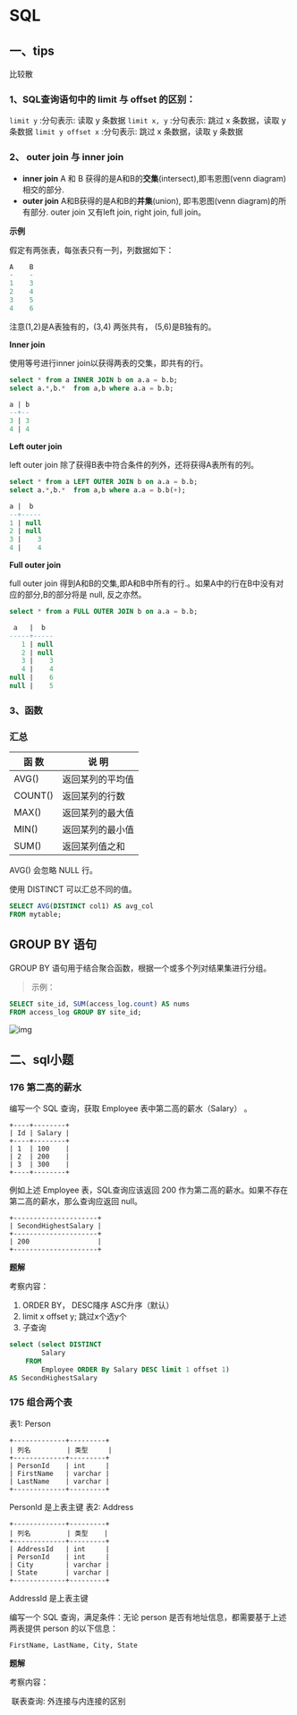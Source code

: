 # SQL

## 一、tips

比较散

### 1、SQL查询语句中的 limit 与 offset 的区别：

`limit y` :分句表示: 读取 y 条数据
`limit x, y` :分句表示: 跳过 x 条数据，读取 y 条数据
`limit y offset x` :分句表示: 跳过 x 条数据，读取 y 条数据

### 2、 outer join 与 inner join

- **inner join** A 和 B 获得的是A和B的**交集**(intersect),即韦恩图(venn diagram) 相交的部分.
- **outer join** A和B获得的是A和B的**并集**(union), 即韦恩图(venn diagram)的所有部分. outer join 又有left join, right join, full join。

**示例**

假定有两张表，每张表只有一列，列数据如下：

```sql
A    B
-    -
1    3
2    4
3    5
4    6
```

注意(1,2)是A表独有的，(3,4) 两张共有， (5,6)是B独有的。

**Inner join**

使用等号进行inner join以获得两表的交集，即共有的行。

```sql
select * from a INNER JOIN b on a.a = b.b;
select a.*,b.*  from a,b where a.a = b.b;

a | b
--+--
3 | 3
4 | 4
```

**Left outer join**

 left outer join 除了获得B表中符合条件的列外，还将获得A表所有的列。

```sql
select * from a LEFT OUTER JOIN b on a.a = b.b;
select a.*,b.*  from a,b where a.a = b.b(+);

a |  b  
--+-----
1 | null
2 | null
3 |    3
4 |    4
```

**Full outer join**

full outer join 得到A和B的交集,即A和B中所有的行.。如果A中的行在B中没有对应的部分,B的部分将是 null, 反之亦然。

```sql
select * from a FULL OUTER JOIN b on a.a = b.b;

 a   |  b  
-----+-----
   1 | null
   2 | null
   3 |    3
   4 |    4
null |    6
null |    5
```

### 3、函数

### 汇总

| 函 数   | 说 明            |
| ------- | ---------------- |
| AVG()   | 返回某列的平均值 |
| COUNT() | 返回某列的行数   |
| MAX()   | 返回某列的最大值 |
| MIN()   | 返回某列的最小值 |
| SUM()   | 返回某列值之和   |

AVG() 会忽略 NULL 行。

使用 DISTINCT 可以汇总不同的值。

```sql
SELECT AVG(DISTINCT col1) AS avg_col
FROM mytable;
```

## GROUP BY 语句

GROUP BY 语句用于结合聚合函数，根据一个或多个列对结果集进行分组。

> 示例：

```sql
SELECT site_id, SUM(access_log.count) AS nums
FROM access_log GROUP BY site_id;
```

![img](https://www.runoob.com/wp-content/uploads/2013/09/groupby1.jpg)

## 二、sql小题

### 176 第二高的薪水

编写一个 SQL 查询，获取 Employee 表中第二高的薪水（Salary） 。

```
+----+--------+
| Id | Salary |
+----+--------+
| 1  | 100    |
| 2  | 200    |
| 3  | 300    |
+----+--------+
```

例如上述 Employee 表，SQL查询应该返回 200 作为第二高的薪水。如果不存在第二高的薪水，那么查询应返回 null。

```
+---------------------+
| SecondHighestSalary |
+---------------------+
| 200                 |
+---------------------+
```

**题解**

考察内容：

1. ORDER BY，  DESC降序 ASC升序（默认）
2. limit x offset y; 跳过x个选y个
3. 子查询

```sql
select (select DISTINCT 
        Salary 
    FROM 
        Employee ORDER By Salary DESC limit 1 offset 1) 
AS SecondHighestSalary
```

### 175 组合两个表

表1: Person

```
+-------------+---------+
| 列名         | 类型     |
+-------------+---------+
| PersonId    | int     |
| FirstName   | varchar |
| LastName    | varchar |
+-------------+---------+
```

PersonId 是上表主键
表2: Address

```
+-------------+---------+
| 列名         | 类型    |
+-------------+---------+
| AddressId   | int     |
| PersonId    | int     |
| City        | varchar |
| State       | varchar |
+-------------+---------+
```

AddressId 是上表主键


编写一个 SQL 查询，满足条件：无论 person 是否有地址信息，都需要基于上述两表提供 person 的以下信息：

```
FirstName, LastName, City, State
```

**题解**

考察内容：

​	联表查询: 外连接与内连接的区别

